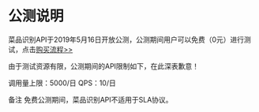 # 公测说明

菜品识别API于2019年5月16日开放公测，公测期间用户可以免费（0元）进行测试，点击[购买流程>>](../Pricing/Purchase-Process.md)

由于测试资源有限，公测期间的API限制如下，在此深表歉意！

调用量上限：5000/日
QPS：10/日

备注
免费公测期间，菜品识别API不适用于SLA协议。
